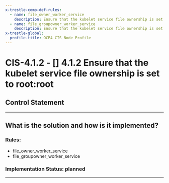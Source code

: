 ```yaml
---
x-trestle-comp-def-rules:
  - name: file_owner_worker_service
    description: Ensure that the kubelet service file ownership is set to root:root
  - name: file_groupowner_worker_service
    description: Ensure that the kubelet service file ownership is set to root:root
x-trestle-global:
  profile-title: OCP4 CIS Node Profile
---
```


# CIS-4.1.2 - \[\] 4.1.2 Ensure that the kubelet service file ownership is set to root:root

## Control Statement

______________________________________________________________________

## What is the solution and how is it implemented?

<!-- For implementation status enter one of: implemented, partial, planned, alternative, not-applicable -->

<!-- Note that the list of rules under ### Rules: is read-only and changes will not be captured after assembly to JSON -->

<!-- Enter possible prose for implementation response at the control level here, after this comment -->

### Rules:

  - file_owner_worker_service
  - file_groupowner_worker_service

### Implementation Status: planned

______________________________________________________________________
